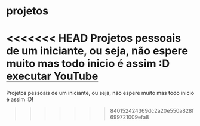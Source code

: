 # projetos
<<<<<<< HEAD
Projetos pessoais de um iniciante, ou seja, não espere muito mas todo inicio é assim :D
<a href="https://www.youtube.com">executar YouTube</a>
=======
Projetos pessoais de um iniciante, ou seja, não espere muito mas todo inicio é assim :D!

>>>>>>> 840152424369dc2a20e550a828f699721009efa8
